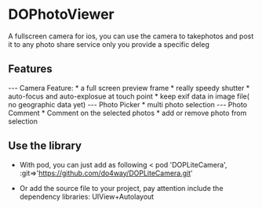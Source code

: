 DOPhotoViewer
=============

A fullscreen camera for ios, you can use the camera to takephotos and post it to any photo share service only you provide a specific deleg
    
Features
------------------------------------

--- Camera Feature:
       * a full screen preview frame
       * really speedy shutter
       * auto-focus and auto-explosue at touch point
       * keep exif data in image file( no geographic data yet)
--- Photo Picker
       * multi photo selection
--- Photo Comment
       * Comment on the selected photos
       * add or remove photo from selection


Use the library
------------------------------------

+ With pod, you can just add as following
<
  pod 'DOPLiteCamera', :git=>'https://github.com/do4way/DOPLiteCamera.git'
>

+ Or add the source file to your project, pay attention include the dependency libraries: UIView+Autolayout




 

